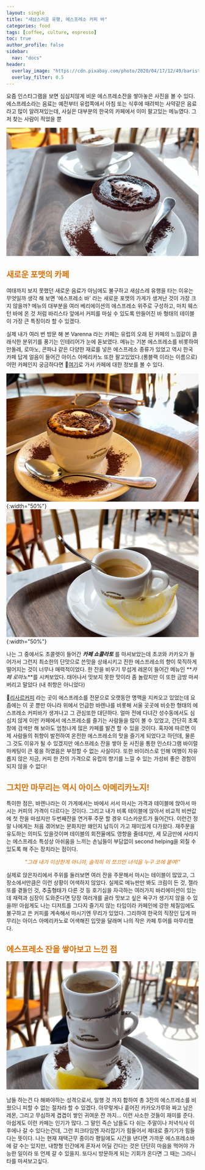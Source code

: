 ```yaml
---
layout: single
title: "새삼스러운 유행, 에스프레소 커피 바"
categories: food
tags: [coffee, culture, espresso]
toc: true
author_profile: false
sidebar:
  nav: "docs"
header:
  overlay_image: "https://cdn.pixabay.com/photo/2020/04/17/12/49/barista-5055060_1280.jpg"
  overlay_filter: 0.5
---
```


요즘 인스타그램을 보면 심심치않게 비운 에스프레소잔을 쌓아놓은 사진을 볼 수 있다. 에스프레소라는 음료는 예전부터 유럽쪽에서 아침 또는 식후에 때려박는 사약같은 음료라고 많이 알려져있는데, 사실은 대부분의 한국의 카페에서 이미 팔고있는 메뉴였다. 그저 찾는 사람이 적었을 뿐

![image](/screenshots/IMG_8374.JPG)

## <span style="color:#DE7003">새로운 포맷의 카페</span>

여태까지 보지 못했던 새로운 음료가 아님에도 불구하고 새삼스레 유행을 타는 이유는 무엇일까 생각 해 보면 '에스프레소 바' 라는 새로운 포맷의 가게가 생겨난 것이 가장 크지 않을까? 메뉴의 대부분을 여러 베리에이션의 에스프레소 위주로 구성하고, 마치 웨스턴 바에 온 것 처럼 바리스타 앞에서 커피를 마실 수 있도록 만들어진 바 형태의 테이블이 가장 큰 특징이라 할 수 있겠다.

실제 내가 여러 번 방문 해 본 Varenna 라는 카페는 유럽의 오래 된 카페의 느낌같이 클래식한 분위기를 풍기는 인테리어가 눈에 돋보였다. 메뉴는 기본 에스프레소를 비롯하여 만돌레, 로마노, 콘파냐 같은 다양한 재료를 넣은 에스프레소 종류가 있었고 역시 한국 카페 답게 얼음이 들어간 아이스 아메리카노 또한 팔고있었다.(롱블랙 이라는 이름으로) 어떤 카페인지 궁금하다면 &#128205;[여기](https://www.instagram.com/varenna_espressobar/)로 가서 카페에 대한 정보를 볼 수 있다.

![image](/screenshots/IMG_8165.JPG){:width="50%"}![image](/screenshots/IMG_8382.JPG){:width="50%"}

나는 그 중에서도 초콜렛이 들어간 **_카페 쇼콜라토_** 를 마셔보았는데 초코와 카카오가 들어가서 그런지 최소한의 단맛으로 쓴맛을 상쇄시키고 진한 에스프레소의 향이 묵직하게 떨어지는 것이 너무나 매력적이었다. 한 잔을 비우기 무섭게 레몬이 들어간 메뉴인 **_카페 로마노_**를 시켜보았다. 태어나서 맛보지 못한 맛이라 좀 놀랐지만 이 또한 금방 마셔버리고 말았다 (내 취향은 아니었다)

&#128205;[리사르커피](http://leesarcoffee.com/) 라는 곳이 에스프레소를 전문으로 오랫동안 명맥을 지켜오고 있었는데 요즘에는 이 곳 뿐만 아니라 위에서 언급한 바렌나를 비롯해 서울 곳곳에 비슷한 형태의 에스프레소 커피바가 생겨나고 그 관심또한 대단하다. 얼마 전에 다녀간 성수동에서도 심심치 않게 이런 카페에서 에스프레소를 즐기는 사람들을 많이 볼 수 있었고, 간단히 초록창에 검색만 해 보아도 엄청나게 많은 카페를 발견 할 수 있을 것이다. 혹자에 따르면 이제 사람들의 취향이 발전하여 온전한 에스프레소의 맛을 즐기게 되었다고 하던데, 물론 그 것도 이유가 될 수 있겠지만 에스프레소 잔을 쌓아 둔 사진을 통한 인스타그램 바이럴마케팅이 큰 몫을 하였음은 부정할 수 없는 사실이다. 또한 바이러스로 인해 여행이 자유롭지 않은 지금, 커피 한 잔의 가격으로 유럽의 향기를 느낄 수 있는 가성비 좋은 경험이 되지 않을 수 없다!

## <span style="color:#DE7003">그치만 마무리는 역시 아이스 아메리카노지!</span>

특이한 점은, 바렌나라는 이 가게에서는 바에서 서서 마시는 가격과 테이블에 앉아서 마시는 커피의 가격이 다르다는 것이다. 그리고 내가 비록 테이블에 앉아서 비교적 비싼값에 첫 잔을 마셨지만 두번째잔을 연거푸 주문 할 경우 디스카운트가 들어간다. 이런건 정말 나에게는 처음 겪어보는 문화지만 왜인지 납득이 가고 재미있게 다가왔다.
재주문을 유도하는 의미도 있을것이며 테이블의 회전율에도 영향을 줄테지만, 세 모금만에 사라지는 에스프레소 특성상 아쉬움을 느끼는 손님들이 부담없이 second helping을 외칠 수 있도록 해 주는 장치라는 점이다.

<p style="color:#DE7003" align=center><em>"그래 내가 이상한게 아니야, 솔직히 이 쪼끄만 녀석을 누구 코에 붙여!"</em></p>

실제로 앉은자리에서 주위를 둘러보면 여러 잔을 주문해서 마시는 테이블이 많았고, 그 장소에서만큼은 이런 상황이 어색하지 않았다. 실제로 메뉴판만 봐도 크림이 든 것, 젤라또를 곁들인 것, 추출형태가 다른 것 등 호기심을 자극하는 여러가지 바리에이션이 있는데 재력과 심장이 도와준다면 당장 여러개를 골라 맛보고 싶은 욕구가 생기지 않을 수 있을까! 아쉽게도 나는 디저트를 그다지 즐기지 않는 타입이라 카페인에 강한 체질임에도 불구하고 쓴 커피를 계속해서 마시기엔 무리가 있었다. 그리하여 한국의 직장인 답게 마무리는 아이스 아메리카노로 어색해진 입맛을 달래며 나의 작은 카페 투어를 마무리했다.

## <span style="color:#DE7003">에스프레소 잔을 쌓아보고 느낀 점</span>

![image](/screenshots/IMG_8391.JPG)

남들 하는건 다 해봐야하는 성격으로서, 일행 것 까지 합하여 총 3잔의 에스프레소를 비웠으니 피할 수 없는 절차라 할 수 있겠다. 아무렇게나 흩어진 카카오가루와 짜고 남은 레몬, 그리고 무심하게 겹겹이 쌓인 귀여운 잔 까지... 이런 사소한 것들이 재미를 준다. 아쉽게도 이런 카페는 인기가 많다. 그 말인 즉슨 남들도 다 쉬는 주말이나 저녁식사 이후에나 갈 수 있다는건데, 그런 피크타임엔 자리잡기가 힘들어서 제대로 즐기기가 힘들다는 뜻이다. 나는 현재 재택근무 중이라 평일에도 시간을 낸다면 가까운 에스프레소바에 갈 수는 있지만, 내향형 인간에게 혼자서 어딜 간다는 것은 단단히 마음을 먹어야 가능한 일이라 또 언제 갈 수 있을지. 또다시 방문하게 되는 기회가 온다면 그 때는 그라니타를 마셔보고싶다.
